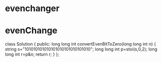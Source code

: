 # evenchanger
# evenChange


class Solution {
  public:
    long long int convertEvenBitToZero(long long int n) {
        string s="101010101010101010101010101010";
long long int p=stoi(s,0,2);
long long int r=p&n;
return r;
    }
};

